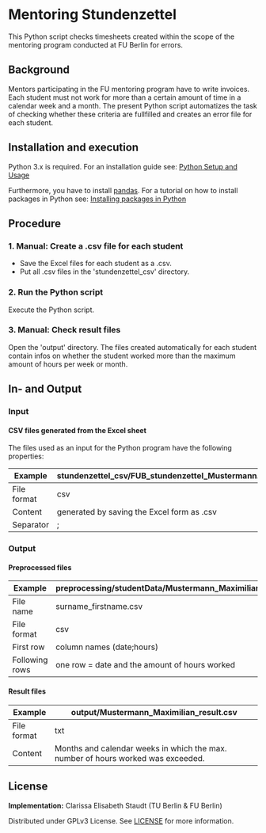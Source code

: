 Mentoring Stundenzettel
===================

This Python script checks timesheets created within the scope of the mentoring program conducted at FU Berlin for errors.


## Background
Mentors participating in the FU mentoring program have to write invoices. Each student must not work for more than a certain amount of time in a calendar week and a month. The present Python script automatizes the task of checking whether these criteria are fullfilled and creates an error file for each student.

## Installation and execution
Python 3.x is required. For an installation guide see: [Python Setup and Usage](https://docs.python.org/3/using/index.html)

Furthermore, you have to install [pandas](https://pandas.pydata.org/). For a tutorial on how to install packages in Python see: [Installing packages in Python](https://packaging.python.org/tutorials/installing-packages/)

## Procedure
### 1. Manual: Create a .csv file for each student
- Save the Excel files for each student as a .csv.
- Put all .csv files in the 'stundenzettel_csv' directory.

### 2. Run the Python script
Execute the Python script.

### 3. Manual: Check result files
Open the 'output' directory. The files created automatically for each student contain infos on whether the student worked more than the maximum amount of hours per week or month.

## In- and Output

### Input

#### CSV files generated from the Excel sheet

The files used as an input for the Python program have the following properties:

| Example | stundenzettel_csv/FUB_stundenzettel_Mustermann.csv |
|-----------------|-------------------|
| File format     | csv               |
| Content       | generated by saving the Excel form as .csv     |
| Separator  | ; |

### Output
#### Preprocessed files

| Example | preprocessing/studentData/Mustermann_Maximilian.csv|
|-----------------|-------------------------------|
| File name     | surname_firstname.csv                          |
| File format     | csv                           |
| First row       | column names (date;hours)                 |
| Following rows  | one row = date and the amount of hours worked |

#### Result files

| Example | output/Mustermann_Maximilian_result.csv|
|-----------------|-----|
| File format     | txt |
| Content    | Months and calendar weeks in which the max. number of hours worked was exceeded. |

## License
**Implementation:** Clarissa Elisabeth Staudt (TU Berlin & FU Berlin)

Distributed under GPLv3 License. See [LICENSE](license) for more information.
